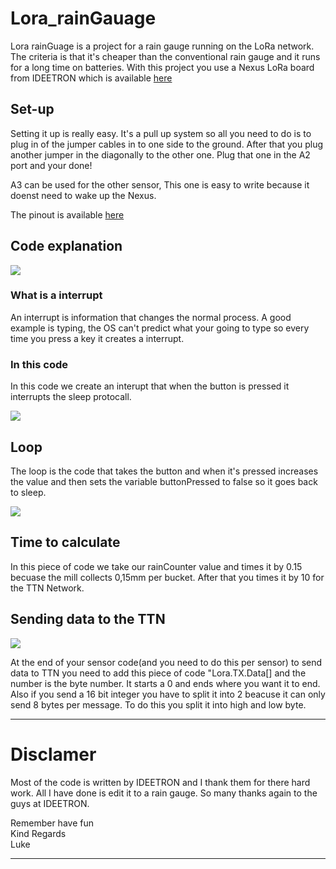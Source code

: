 # Lora_rainGauage
<p> Lora rainGuage is a project for a rain gauge running on the LoRa network. The criteria is that it's cheaper than the conventional rain gauge and it runs for a long time on batteries. With this project you use a Nexus LoRa board from IDEETRON which is available <a href="https://webshop.ideetron.nl/Nexus">here<a></p>

## Set-up

<p>Setting it up is really easy.
It's a pull up system so all you need to do is to plug in of the jumper cables in to one side to the ground. After that you plug another jumper in the diagonally to the other one. Plug that one in the A2 port and your done!</p>
<p> A3 can be used for the other sensor, This one is easy to write because it doenst need to wake up the Nexus. </p> 
<p>The pinout is available <a href="https://webshop.ideetron.nl/Nexus">here<a></p>

## Code explanation

![](https://github.com/SmartTechology/Lora_rainGuage/blob/master/readme/interrupt.PNG)

### What is a interrupt
<p> An interrupt is information that changes the normal process. A good example is typing, the OS can't predict what your going to type so every time you press a key it creates a interrupt.

### In this code 
<p> In this code we create an interupt that when the button is pressed it interrupts the sleep protocall.

![](https://github.com/SmartTechology/Lora_rainGuage/blob/master/readme/loop.PNG)

## Loop
The loop is the code that takes the button and when it's pressed increases the value and then sets the variable buttonPressed to false so it goes back to sleep.

![](https://github.com/SmartTechology/Lora_rainGuage/blob/master/readme/rainRead.PNG)

## Time to calculate
In this piece of code we take our rainCounter value and times it by 0.15 becuase the mill collects 0,15mm per bucket. After that you times it by 10 for the TTN Network.

## Sending data to the TTN

![](https://github.com/SmartTechology/Lora_rainGuage/blob/master/readme/sendData.PNG)
<p>At the end of your sensor code(and you need to do this per sensor) to send data to TTN you need to add this piece of code "Lora.TX.Data[] and the number is the byte number. It starts a 0 and ends where you want it to end. Also if you send a 16 bit integer you have to split it into 2 beacuse it can only send 8 bytes per message. To do this you split it into high and low byte. </p>
<hr>

# Disclamer
<p> Most of the code is written by IDEETRON and I thank them for there hard work. All I have done is edit it to a rain gauge. So many thanks again to the guys at IDEETRON. 
  
Remember have fun <br>
Kind Regards <br>
Luke
<hr>

